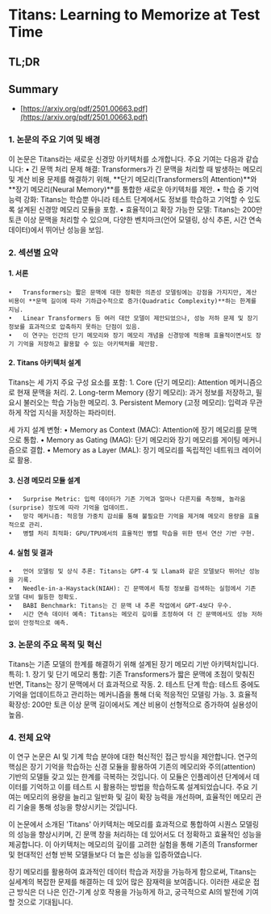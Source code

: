 # Titans: Learning to Memorize at Test Time
## TL;DR
## Summary
- [https://arxiv.org/pdf/2501.00663.pdf](https://arxiv.org/pdf/2501.00663.pdf)

### 1. 논문의 주요 기여 및 배경

이 논문은 Titans라는 새로운 신경망 아키텍처를 소개합니다. 주요 기여는 다음과 같습니다:
	•	긴 문맥 처리 문제 해결: Transformers가 긴 문맥을 처리할 때 발생하는 메모리 및 계산 비용 문제를 해결하기 위해, **단기 메모리(Transformers의 Attention)**와 **장기 메모리(Neural Memory)**를 통합한 새로운 아키텍처를 제안.
	•	학습 중 기억 능력 강화: Titans는 학습뿐 아니라 테스트 단계에서도 정보를 학습하고 기억할 수 있도록 설계된 신경망 메모리 모듈을 포함.
	•	효율적이고 확장 가능한 모델: Titans는 200만 토큰 이상 문맥을 처리할 수 있으며, 다양한 벤치마크(언어 모델링, 상식 추론, 시간 연속 데이터)에서 뛰어난 성능을 보임.

### 2. 섹션별 요약

#### 1. 서론
	•	Transformers는 짧은 문맥에 대한 정확한 의존성 모델링에는 강점을 가지지만, 계산 비용이 **문맥 길이에 따라 기하급수적으로 증가(Quadratic Complexity)**하는 한계를 지님.
	•	Linear Transformers 등 여러 대안 모델이 제안되었으나, 성능 저하 문제 및 장기 정보를 효과적으로 압축하지 못하는 단점이 있음.
	•	이 연구는 인간의 단기 메모리와 장기 메모리 개념을 신경망에 적용해 효율적이면서도 장기 기억을 저장하고 활용할 수 있는 아키텍처를 제안함.

#### 2. Titans 아키텍처 설계

Titans는 세 가지 주요 구성 요소를 포함:
	1.	Core (단기 메모리): Attention 메커니즘으로 현재 문맥을 처리.
	2.	Long-term Memory (장기 메모리): 과거 정보를 저장하고, 필요시 불러오는 학습 가능한 메모리.
	3.	Persistent Memory (고정 메모리): 입력과 무관하게 작업 지식을 저장하는 파라미터.

세 가지 설계 변형:
	•	Memory as Context (MAC): Attention에 장기 메모리를 문맥으로 통합.
	•	Memory as Gating (MAG): 단기 메모리와 장기 메모리를 게이팅 메커니즘으로 결합.
	•	Memory as a Layer (MAL): 장기 메모리를 독립적인 네트워크 레이어로 활용.

#### 3. 신경 메모리 모듈 설계
	•	Surprise Metric: 입력 데이터가 기존 기억과 얼마나 다른지를 측정해, 놀라움(surprise) 정도에 따라 기억을 업데이트.
	•	망각 메커니즘: 적응형 가중치 감쇠를 통해 불필요한 기억을 제거해 메모리 용량을 효율적으로 관리.
	•	병렬 처리 최적화: GPU/TPU에서의 효율적인 병렬 학습을 위한 텐서 연산 기반 구현.

#### 4. 실험 및 결과
	•	언어 모델링 및 상식 추론: Titans는 GPT-4 및 Llama와 같은 모델보다 뛰어난 성능을 기록.
	•	Needle-in-a-Haystack(NIAH): 긴 문맥에서 특정 정보를 검색하는 실험에서 기존 모델 대비 월등한 정확도.
	•	BABI Benchmark: Titans는 긴 문맥 내 추론 작업에서 GPT-4보다 우수.
	•	시간 연속 데이터 예측: Titans는 메모리 깊이를 조정하여 더 긴 문맥에서도 성능 저하 없이 안정적으로 예측.

### 3. 논문의 주요 목적 및 혁신

Titans는 기존 모델의 한계를 해결하기 위해 설계된 장기 메모리 기반 아키텍처입니다. 특히:
	1.	장기 및 단기 메모리 통합: 기존 Transformers가 짧은 문맥에 초점이 맞춰진 반면, Titans는 장기 문맥에서 더 효과적으로 작동.
	2.	테스트 단계 학습: 테스트 중에도 기억을 업데이트하고 관리하는 메커니즘을 통해 더욱 적응적인 모델링 가능.
	3.	효율적 확장성: 200만 토큰 이상 문맥 길이에서도 계산 비용이 선형적으로 증가하여 실용성이 높음.

### 4. 전체 요약

이 연구 논문은 AI 및 기계 학습 분야에 대한 혁신적인 접근 방식을 제안합니다. 연구의 핵심은 장기 기억을 학습하는 신경 모듈을 활용하여 기존의 메모리와 주의(attention) 기반의 모델들 갖고 있는 한계를 극복하는 것입니다. 이 모듈은 인플레이션 단계에서 데이터를 기억하고 이를 테스트 시 활용하는 방법을 학습하도록 설계되었습니다. 주요 기여는 메모리의 용량을 늘리고 일반화 및 길이 확장 능력을 개선하며, 효율적인 메모리 관리 기술을 통해 성능을 향상시키는 것입니다. 

이 논문에서 소개된 'Titans' 아키텍처는 메모리를 효과적으로 통합하여 시퀀스 모델링의 성능을 향상시키며, 긴 문맥 창을 처리하는 데 있어서도 더 정확하고 효율적인 성능을 제공합니다. 이 아키텍처는 메모리의 깊이를 고려한 실험을 통해 기존의 Transformer 및 현대적인 선형 반복 모델들보다 더 높은 성능을 입증하였습니다. 

장기 메모리를 활용하여 효과적인 데이터 학습과 저장을 가능하게 함으로써, Titans는 실세계의 복잡한 문제를 해결하는 데 있어 많은 잠재력을 보여줍니다. 이러한 새로운 접근 방식은 더 나은 인간-기계 상호 작용을 가능하게 하고, 궁극적으로 AI의 발전에 기여할 것으로 기대됩니다.